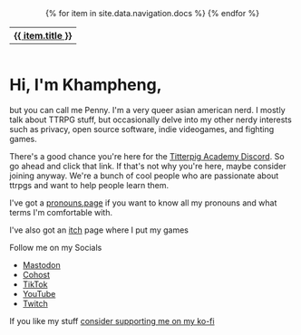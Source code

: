 <div style="display: grid; text-align: center;">
<table> 
<tr>
    {% for item in site.data.navigation.docs %}
      <th><a href="{{ item.url }}">{{ item.title }}</a></th>
   {% endfor %}
</tr>
</table>
</div>

# Hi, I'm Khampheng,
but you can call me Penny. I'm a very queer asian american nerd. I mostly talk about TTRPG stuff, but occasionally delve into my other nerdy interests such as privacy, open source software, indie videogames, and fighting games.

There's a good chance you're here for the [Titterpig Academy Discord](https://bit.ly/titterpig). So go ahead and click that link. If that's not why you're here, maybe consider joining anyway. We're a bunch of cool people who are passionate about ttrpgs and want to help people learn them.

I've got a [pronouns.page](en.pronouns.page/pennylescroche) if you want to know all my pronouns and what terms I'm comfortable with.

I've also got an [itch](pennylescroche.itch.io) page where I put my games

Follow me on my Socials
- [Mastodon](https://indiepocalypse.social/@pennylescroche)
- [Cohost](https://cohost.org/pennylescroche)
- [TikTok](https://tiktok.com/@pennylescroche)
- [YouTube](https://youtube.com/@pennylescroche)
- [Twitch](https://twitch.tv/pennylescroche)

If you like my stuff [consider supporting me on my ko-fi](https://ko-fi.com/pennylescroche)


